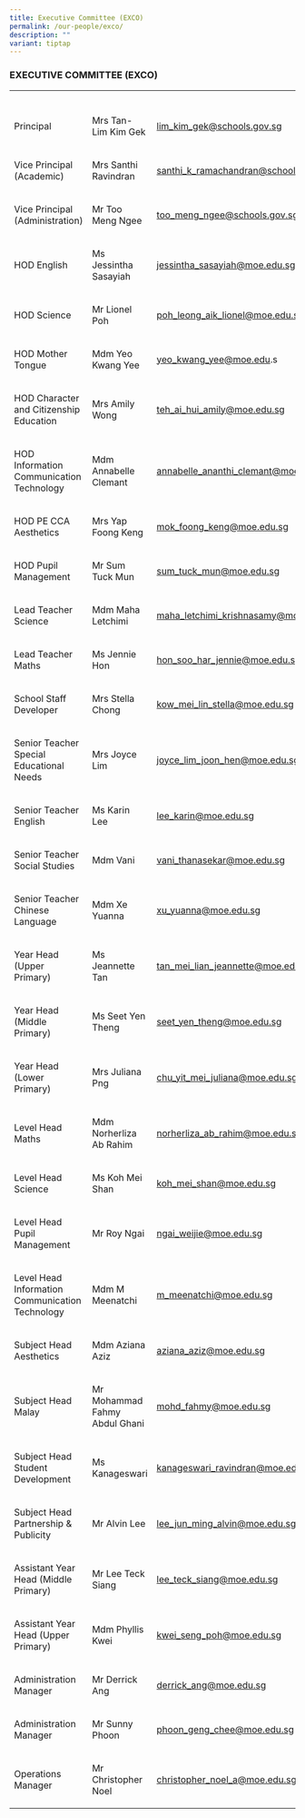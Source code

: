 ```yaml
---
title: Executive Committee (EXCO)
permalink: /our-people/exco/
description: ""
variant: tiptap
---
```

<h3>EXECUTIVE COMMITTEE (EXCO)</h3><table><tbody><tr><th rowspan="1" colspan="1"><p></p></th><th rowspan="1" colspan="1"><p></p></th><th rowspan="1" colspan="1"><p></p></th></tr><tr><td rowspan="1" colspan="1"><p>Principal</p></td><td rowspan="1" colspan="1"><p>Mrs Tan-Lim Kim Gek</p></td><td rowspan="1" colspan="1"><p><a href="mailto:lim_kim_gek@schools.gov.sg" rel="noopener noreferrer nofollow" target="_blank">lim_kim_gek@schools.gov.sg</a></p></td></tr><tr><td rowspan="1" colspan="1"><p>Vice Principal (Academic)</p></td><td rowspan="1" colspan="1"><p>Mrs Santhi Ravindran</p></td><td rowspan="1" colspan="1"><p><a href="mailto:santhi_k_ramachandran@schools.gov.sg" rel="noopener noreferrer nofollow" target="_blank">santhi_k_ramachandran@schools.gov.sg</a></p></td></tr><tr><td rowspan="1" colspan="1"><p>Vice Principal (Administration)</p></td><td rowspan="1" colspan="1"><p>Mr Too Meng Ngee</p></td><td rowspan="1" colspan="1"><p><a href="mailto:too_meng_ngee@schools.gov.sg" rel="noopener noreferrer nofollow" target="_blank">too_meng_ngee@schools.gov.sg</a></p></td></tr><tr><td rowspan="1" colspan="1"><p>HOD English</p></td><td rowspan="1" colspan="1"><p>Ms Jessintha Sasayiah</p></td><td rowspan="1" colspan="1"><p><a href="mailto:jessintha_sasayiah@moe.edu.sg" rel="noopener noreferrer nofollow" target="_blank">jessintha_sasayiah@moe.edu.sg</a></p></td></tr><tr><td rowspan="1" colspan="1"><p>HOD Science</p></td><td rowspan="1" colspan="1"><p>Mr Lionel Poh</p></td><td rowspan="1" colspan="1"><p><a href="mailto:poh_leong_aik_lionel@moe.edu.sg" rel="noopener noreferrer nofollow" target="_blank">poh_leong_aik_lionel@moe.edu.sg</a></p></td></tr><tr><td rowspan="1" colspan="1"><p>HOD Mother Tongue</p></td><td rowspan="1" colspan="1"><p>Mdm Yeo Kwang Yee</p></td><td rowspan="1" colspan="1"><p><a href="mailto:yeo_kwang_yee@moe.edu" rel="noopener noreferrer nofollow" target="_blank">yeo_kwang_yee@moe.edu</a>.s<br></p></td></tr><tr><td rowspan="1" colspan="1"><p>HOD Character and Citizenship Education</p></td><td rowspan="1" colspan="1"><p>Mrs Amily Wong</p></td><td rowspan="1" colspan="1"><p><a href="mailto:teh_ai_hui_amily@moe.edu.sg" rel="noopener noreferrer nofollow" target="_blank">teh_ai_hui_amily@moe.edu.sg</a></p></td></tr><tr><td rowspan="1" colspan="1"><p>HOD Information Communication Technology</p></td><td rowspan="1" colspan="1"><p>Mdm Annabelle Clemant</p></td><td rowspan="1" colspan="1"><p><a href="mailto:annabelle_ananthi_clemant@moe.edu.sg" rel="noopener noreferrer nofollow" target="_blank">annabelle_ananthi_clemant@moe.edu.sg</a></p></td></tr><tr><td rowspan="1" colspan="1"><p>HOD PE CCA Aesthetics</p></td><td rowspan="1" colspan="1"><p>Mrs Yap Foong Keng </p></td><td rowspan="1" colspan="1"><p><a href="mailto:mok_foong_keng@moe.edu.sg" rel="noopener noreferrer nofollow" target="_blank">mok_foong_keng@moe.edu.sg</a></p></td></tr><tr><td rowspan="1" colspan="1"><p>HOD Pupil Management</p></td><td rowspan="1" colspan="1"><p>Mr Sum Tuck Mun</p></td><td rowspan="1" colspan="1"><p><a href="mailto:sum_tuck_mun@moe.edu.sg" rel="noopener noreferrer nofollow" target="_blank">sum_tuck_mun@moe.edu.sg</a></p></td></tr><tr><td rowspan="1" colspan="1"><p>Lead Teacher Science</p></td><td rowspan="1" colspan="1"><p>Mdm Maha Letchimi</p></td><td rowspan="1" colspan="1"><p><a href="mailto:maha_letchimi_krishnasamy@moe.edu.sg" rel="noopener noreferrer nofollow" target="_blank">maha_letchimi_krishnasamy@moe.edu.sg</a></p></td></tr><tr><td rowspan="1" colspan="1"><p>Lead Teacher Maths</p></td><td rowspan="1" colspan="1"><p>Ms Jennie Hon</p></td><td rowspan="1" colspan="1"><p><a href="mailto:hon_soo_har_jennie@moe.edu.sg" rel="noopener noreferrer nofollow" target="_blank">hon_soo_har_jennie@moe.edu.sg</a></p></td></tr><tr><td rowspan="1" colspan="1"><p>School Staff Developer</p></td><td rowspan="1" colspan="1"><p>Mrs Stella Chong</p></td><td rowspan="1" colspan="1"><p><a href="mailto:kow_mei_lin_stella@moe.edu.sg" rel="noopener noreferrer nofollow" target="_blank">kow_mei_lin_stella@moe.edu.sg</a></p></td></tr><tr><td rowspan="1" colspan="1"><p>Senior Teacher Special Educational Needs</p></td><td rowspan="1" colspan="1"><p>Mrs Joyce Lim</p></td><td rowspan="1" colspan="1"><p><a href="mailto:joyce_lim_joon_hen@moe.edu.sg" rel="noopener noreferrer nofollow" target="_blank">joyce_lim_joon_hen@moe.edu.sg</a></p></td></tr><tr><td rowspan="1" colspan="1"><p>Senior Teacher English</p></td><td rowspan="1" colspan="1"><p>Ms Karin Lee</p></td><td rowspan="1" colspan="1"><p><a href="mailto:lee_karin@moe.edu.sg" rel="noopener noreferrer nofollow" target="_blank">lee_karin@moe.edu.sg</a></p></td></tr><tr><td rowspan="1" colspan="1"><p>Senior Teacher Social Studies</p></td><td rowspan="1" colspan="1"><p>Mdm Vani</p></td><td rowspan="1" colspan="1"><p><a href="mailto:vani_thanasekar@moe.edu.sg" rel="noopener noreferrer nofollow" target="_blank">vani_thanasekar@moe.edu.sg</a></p></td></tr><tr><td rowspan="1" colspan="1"><p>Senior Teacher Chinese Language</p></td><td rowspan="1" colspan="1"><p>Mdm Xe Yuanna</p></td><td rowspan="1" colspan="1"><p><a href="mailto:xu_yuanna@moe.edu.sg" rel="noopener noreferrer nofollow" target="_blank">xu_yuanna@moe.edu.sg</a></p></td></tr><tr><td rowspan="1" colspan="1"><p>Year Head (Upper Primary)</p></td><td rowspan="1" colspan="1"><p>Ms Jeannette Tan</p></td><td rowspan="1" colspan="1"><p><a href="mailto:tan_mei_lian_jeannette@moe.edu.sg" rel="noopener noreferrer nofollow" target="_blank">tan_mei_lian_jeannette@moe.edu.sg</a></p></td></tr><tr><td rowspan="1" colspan="1"><p>Year Head (Middle Primary)</p></td><td rowspan="1" colspan="1"><p>Ms Seet Yen Theng</p></td><td rowspan="1" colspan="1"><p><a href="mailto:seet_yen_theng@moe.edu.sg" rel="noopener noreferrer nofollow" target="_blank">seet_yen_theng@moe.edu.sg</a></p><p></p></td></tr><tr><td rowspan="1" colspan="1"><p>Year Head (Lower Primary)</p></td><td rowspan="1" colspan="1"><p>Mrs Juliana Png</p></td><td rowspan="1" colspan="1"><p><a href="mailto:chu_yit_mei_juliana@moe.edu.sg" rel="noopener noreferrer nofollow" target="_blank">chu_yit_mei_juliana@moe.edu.sg</a></p></td></tr><tr><td rowspan="1" colspan="1"><p>Level Head Maths</p></td><td rowspan="1" colspan="1"><p>Mdm Norherliza Ab Rahim</p></td><td rowspan="1" colspan="1"><p><a href="mailto:norherliza_ab_rahim@moe.edu.sg" rel="noopener noreferrer nofollow" target="_blank">norherliza_ab_rahim@moe.edu.sg</a></p></td></tr><tr><td rowspan="1" colspan="1"><p>Level Head Science</p></td><td rowspan="1" colspan="1"><p>Ms Koh Mei Shan</p></td><td rowspan="1" colspan="1"><p><a href="mailto:koh_mei_shan@moe.edu.sg" rel="noopener noreferrer nofollow" target="_blank">koh_mei_shan@moe.edu.sg</a></p></td></tr><tr><td rowspan="1" colspan="1"><p>Level Head Pupil Management</p></td><td rowspan="1" colspan="1"><p>Mr Roy Ngai</p></td><td rowspan="1" colspan="1"><p><a href="mailto:ngai_weijie@moe.edu.sg" rel="noopener noreferrer nofollow" target="_blank">ngai_weijie@moe.edu.sg</a></p></td></tr><tr><td rowspan="1" colspan="1"><p>Level Head Information Communication Technology</p></td><td rowspan="1" colspan="1"><p>Mdm M Meenatchi</p></td><td rowspan="1" colspan="1"><p><a href="mailto:m_meenatchi@moe.edu.sg" rel="noopener noreferrer nofollow" target="_blank">m_meenatchi@moe.edu.sg</a></p></td></tr><tr><td rowspan="1" colspan="1"><p>Subject Head Aesthetics</p></td><td rowspan="1" colspan="1"><p>Mdm Aziana Aziz</p></td><td rowspan="1" colspan="1"><p><a href="mailto:aziana_aziz@moe.edu.sg" rel="noopener noreferrer nofollow" target="_blank">aziana_aziz@moe.edu.sg</a></p></td></tr><tr><td rowspan="1" colspan="1"><p>Subject Head Malay</p></td><td rowspan="1" colspan="1"><p>Mr Mohammad Fahmy Abdul Ghani</p></td><td rowspan="1" colspan="1"><p><a href="mailto:mohd_fahmy@moe.edu.sg" rel="noopener noreferrer nofollow" target="_blank">mohd_fahmy@moe.edu.sg</a></p></td></tr><tr><td rowspan="1" colspan="1"><p>Subject Head Student Development</p></td><td rowspan="1" colspan="1"><p>Ms Kanageswari</p></td><td rowspan="1" colspan="1"><p><a href="mailto:kanageswari_ravindran@moe.edu.sg" rel="noopener noreferrer nofollow" target="_blank">kanageswari_ravindran@moe.edu.sg</a></p></td></tr><tr><td rowspan="1" colspan="1"><p>Subject Head Partnership &amp; Publicity</p></td><td rowspan="1" colspan="1"><p>Mr Alvin Lee</p></td><td rowspan="1" colspan="1"><p><a href="mailto:lee_jun_ming_alvin@moe.edu.sg" rel="noopener noreferrer nofollow" target="_blank">lee_jun_ming_alvin@moe.edu.sg</a></p></td></tr><tr><td rowspan="1" colspan="1"><p>Assistant Year Head (Middle Primary)</p></td><td rowspan="1" colspan="1"><p>Mr Lee Teck Siang</p></td><td rowspan="1" colspan="1"><p><a href="mailto:lee_teck_siang@moe.edu.sg" rel="noopener noreferrer nofollow" target="_blank">lee_teck_siang@moe.edu.sg</a></p></td></tr><tr><td rowspan="1" colspan="1"><p>Assistant Year Head (Upper Primary)</p></td><td rowspan="1" colspan="1"><p>Mdm Phyllis Kwei</p></td><td rowspan="1" colspan="1"><p><a href="mailto:kwei_seng_poh@moe.edu.sg" rel="noopener noreferrer nofollow" target="_blank">kwei_seng_poh@moe.edu.sg</a></p></td></tr><tr><td rowspan="1" colspan="1"><p>Administration Manager</p></td><td rowspan="1" colspan="1"><p>Mr Derrick Ang</p></td><td rowspan="1" colspan="1"><p><a href="mailto:derrick_ang@moe.edu.sg" rel="noopener noreferrer nofollow" target="_blank">derrick_ang@moe.edu.sg</a></p></td></tr><tr><td rowspan="1" colspan="1"><p>Administration Manager</p></td><td rowspan="1" colspan="1"><p>Mr Sunny Phoon</p></td><td rowspan="1" colspan="1"><p><a href="mailto:phoon_geng_chee@moe.edu.sg" rel="noopener noreferrer nofollow" target="_blank">phoon_geng_chee@moe.edu.sg</a></p></td></tr><tr><td rowspan="1" colspan="1"><p>Operations Manager</p></td><td rowspan="1" colspan="1"><p>Mr Christopher Noel</p></td><td rowspan="1" colspan="1"><p><a href="mailto:christopher_noel_a@moe.edu.sg" rel="noopener noreferrer nofollow" target="_blank">christopher_noel_a@moe.edu.sg</a></p></td></tr></tbody></table><p></p>